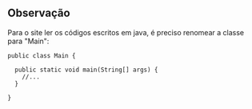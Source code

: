 ## Observação
Para o site ler os códigos escritos em java, é preciso renomear a classe para "Main":

```
public class Main {

  public static void main(String[] args) {
    //...
  }

}
```
